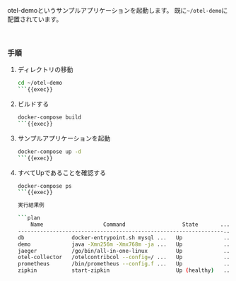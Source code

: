 otel-demoというサンプルアプリケーションを起動します。
既に`~/otel-demo`に配置されています。

<br>

### 手順

1. ディレクトリの移動

      ```bash
      cd ~/otel-demo
      ```{{exec}}

1. ビルドする

    ```bash
    docker-compose build
    ```{{exec}}

1. サンプルアプリケーションを起動

    ```bash
    docker-compose up -d
    ```{{exec}}

1. すべてUpであることを確認する

    ```bash
    docker-compose ps
    ```{{exec}}

    実行結果例

    ```plan
        Name                   Command                  State       ...
    -----------------------------------------------------------------...
    db               docker-entrypoint.sh mysql ...   Up             ...
    demo             java -Xmn256m -Xmx768m -ja ...   Up             ...
    jaeger           /go/bin/all-in-one-linux         Up             ...
    otel-collector   /otelcontribcol --config=/ ...   Up             ...
    prometheus       /bin/prometheus --config.f ...   Up             ...
    zipkin           start-zipkin                     Up (healthy)   ...
    ```
